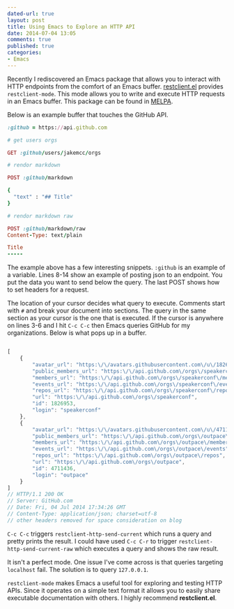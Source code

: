 ```yaml
---
dated-url: true
layout: post
title: Using Emacs to Explore an HTTP API
date: 2014-07-04 13:05
comments: true
published: true
categories:
- Emacs
---
```


Recently I rediscovered an Emacs package that allows you to interact with HTTP endpoints from the comfort of an Emacs buffer.
[restclient.el](https://github.com/pashky/restclient.el) provides `restclient-mode`.
This mode allows you to write and execute HTTP requests in an Emacs buffer.
This package can be found in [MELPA](http://melpa.milkbox.net/#/restclient).

Below is an example buffer that touches the GitHub API.

``` ruby
:github = https://api.github.com

# get users orgs

GET :github/users/jakemcc/orgs

# rendor markdown

POST :github/markdown

{
  "text" : "## Title"
}

# rendor markdown raw

POST :github/markdown/raw
Content-Type: text/plain

Title
-----
```

The example above has a few interesting snippets.
`:github` is an example of a variable.
Lines 8-14 show an example of posting json to an endpoint.
You put the data you want to send below the query.
The last POST shows how to set headers for a request.

The location of your cursor decides what query to execute.
Comments start with `#` and break your document into sections.
The query in the same section as your cursor is the one that is executed.
If the cursor is anywhere on lines 3-6 and I hit `C-c C-c` then Emacs queries GitHub for my organizations.
Below is what pops up in a buffer.

``` javascript

[
    {
        "avatar_url": "https:\/\/avatars.githubusercontent.com\/u\/1826953?",
        "public_members_url": "https:\/\/api.github.com\/orgs\/speakerconf\/public_members{\/member}",
        "members_url": "https:\/\/api.github.com\/orgs\/speakerconf\/members{\/member}",
        "events_url": "https:\/\/api.github.com\/orgs\/speakerconf\/events",
        "repos_url": "https:\/\/api.github.com\/orgs\/speakerconf\/repos",
        "url": "https:\/\/api.github.com\/orgs\/speakerconf",
        "id": 1826953,
        "login": "speakerconf"
    },
    {
        "avatar_url": "https:\/\/avatars.githubusercontent.com\/u\/4711436?",
        "public_members_url": "https:\/\/api.github.com\/orgs\/outpace\/public_members{\/member}",
        "members_url": "https:\/\/api.github.com\/orgs\/outpace\/members{\/member}",
        "events_url": "https:\/\/api.github.com\/orgs\/outpace\/events",
        "repos_url": "https:\/\/api.github.com\/orgs\/outpace\/repos",
        "url": "https:\/\/api.github.com\/orgs\/outpace",
        "id": 4711436,
        "login": "outpace"
    }
]
// HTTP/1.1 200 OK
// Server: GitHub.com
// Date: Fri, 04 Jul 2014 17:34:26 GMT
// Content-Type: application/json; charset=utf-8
// other headers removed for space consideration on blog

```


`C-c C-c` triggers `restclient-http-send-current` which runs a query and pretty prints the result.
I could have used `C-c C-r` to trigger `restclient-http-send-current-raw` which executes a query and shows the raw result.

It isn't a perfect mode.
One issue I've come across is that queries targeting `localhost` fail.
The solution is to query `127.0.0.1`.

`restclient-mode` makes Emacs a useful tool for exploring and testing HTTP APIs.
Since it operates on a simple text format it allows you to easily share executable documentation with others.
I highly recommend **restclient.el**.